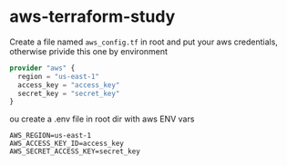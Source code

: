 # aws-terraform-study

Create a file named `aws_config.tf` in root and put your aws credentials, otherwise privide this one by environment

```terraform
provider "aws" {
  region = "us-east-1"
  access_key = "access_key"
  secret_key = "secret_key"
}
```

ou create a .env file in root dir with aws ENV vars
```shell
AWS_REGION=us-east-1
AWS_ACCESS_KEY_ID=access_key
AWS_SECRET_ACCESS_KEY=secret_key
```
